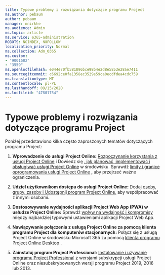 ```yaml
---
title: Typowe problemy i rozwiązania dotyczące programu Project
ms.author: pebaum
author: pebaum
manager: mnirkhe
ms.audience: Admin
ms.topic: article
ms.service: o365-administration
ROBOTS: NOINDEX, NOFOLLOW
localization_priority: Normal
ms.collection: Adm_O365
ms.custom:
- "9001502"
- "3559"
ms.openlocfilehash: e044e70fb581896bce98b4e2d8e5853e28ae7411
ms.sourcegitcommit: c6692ce0fa1358ec3529e59ca0ecdfdea4cdc759
ms.translationtype: MT
ms.contentlocale: pl-PL
ms.lasthandoff: 09/15/2020
ms.locfileid: "47801734"
---
```

# <a name="project-common-issues-and-resolutions"></a>Typowe problemy i rozwiązania dotyczące programu Project

Poniżej przedstawiono kilka często zaproszonych tematów dotyczących programu Project:

1. **Wprowadzenie do usługi Project Online:**  [Rozpoczynanie korzystania z usługi Project Online](https://docs.microsoft.com/ProjectOnline/get-started-with-project-online) i Dowiedz się [, jak planować, implementować i obsługiwać usługi Project Online](https://docs.microsoft.com/projectonline/project-online) w środowisku. Sprawdź [limity i granice oprogramowania usługi Project Online](https://docs.microsoft.com/ProjectOnline/project-online-software-boundaries-and-limits) , aby przejrzeć ważne ograniczenia.

2. **Udziel użytkownikom dostępu do usługi Project Online:** Dodaj [osoby, grupy, zasoby i Udostępnij program Project Online,](https://docs.microsoft.com/projectonline/step-2-add-people-to-project-online) aby współpracować z innymi osobami. 

3. **Dostosowywanie wydajności aplikacji Project Web App (PWA) w usłudze Project Online:** Sprawdź [wpływ na wydajność i kompromisy](https://docs.microsoft.com/projectonline/tune-project-online-performance) między najbardziej typowymi ustawieniami aplikacji Project Web App.

4. **Nawiązywanie połączenia z usługą Project Online za pomocą klienta programu Project dla komputerów stacjonarnych:** Połącz się z usługą Project Online w środowisku Microsoft 365 za pomocą [klienta programu Project Online Desktop](https://docs.microsoft.com/projectonline/connect-to-project-online-with-the-project-online-desktop-client) . 

5. **Zainstaluj program Project Professional:** [Instalowanie i używanie programu Project Professional](https://support.office.com/article/install-project-7059249b-d9fe-4d61-ab96-5c5bf435f281) z wersjami subskrypcji usługi Project Online oraz niesubskrybowanych wersji programu Project 2019, 2016 lub 2013.
